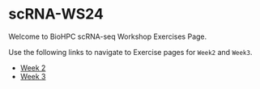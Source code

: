 # scRNA-WS24

Welcome to BioHPC scRNA-seq Workshop Exercises Page. <br>

Use the following links to navigate to Exercise pages for `Week2` and `Week3`.

- [Week 2](Lessons/Week2.md)
- [Week 3](https://duckduckgo.com "Exercise Materials for Week 3")
